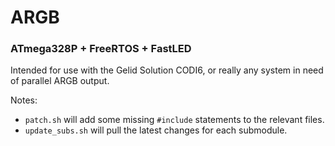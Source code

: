 # ARGB

### ATmega328P + FreeRTOS + FastLED

Intended for use with the Gelid Solution CODI6, or really any system in need of parallel ARGB output.

Notes:

- `patch.sh` will add some missing `#include` statements to the relevant files.
- `update_subs.sh` will pull the latest changes for each submodule.
